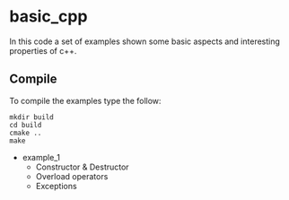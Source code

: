 # basic_cpp

In this code a set of examples shown some basic aspects and interesting properties of c++.

Compile
-------
To compile the examples type the follow:

```
mkdir build
cd build
cmake ..
make
```

- example_1
  - Constructor & Destructor
  - Overload operators
  - Exceptions
